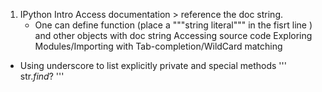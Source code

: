 1. IPython Intro
  Access documentation > reference the doc string.
	- One can define function (place a """string literal""" in the fisrt line ) and other objects with doc string
  Accessing source code
  Exploring Modules/Importing with Tab-completion/WildCard matching
  - Using underscore to list explicitly private and special methods
  '''
    str.*find*?
  '''
